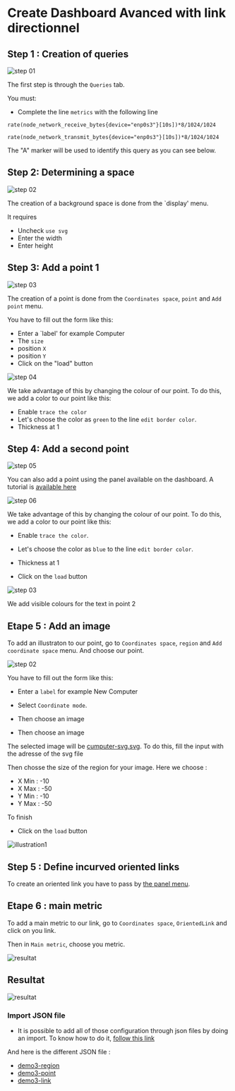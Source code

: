 # Create Dashboard Avanced with link  directionnel



## Step 1 : Creation of queries

![step 01](../../screenshots/demo/tutorial3/query.jpg)

The first step is through the `Queries` tab.

You must:

- Complete the line `metrics` with the following line

```
rate(node_network_receive_bytes{device="enp0s3"}[10s])*8/1024/1024

rate(node_network_transmit_bytes{device="enp0s3"}[10s])*8/1024/1024
```

The "A" marker will be used to identify this query as you can see below.




## Step 2: Determining a space



![step 02](../../screenshots/demo/tutorial3/display.jpg)


The creation of a background space is done from the `display' menu.

It requires 

- Uncheck `use svg`
- Enter the width
- Enter height



## Step 3: Add a point 1

![step 03](../../screenshots/demo/tutorial3/point1.jpg)


The creation of a point is done from the `Coordinates space`, `point` and `Add point` menu.

You have to fill out the form like this: 

- Enter a `label' for example Computer
- The `size` 
- position `X`
- position `Y`
- Click on the "load" button




![step 04](../../screenshots/demo/tutorial3/point1-color.jpg)

We take advantage of this by changing the colour of our point. To do this, we add a color to our point like this: 

- Enable `trace the color`
- Let's choose the color as `green` to the line `edit border color`.
- Thickness at 1


## Step 4: Add a second point


![step 05](../../screenshots/demo/tutorial3/point2-sample.jpg)

You can also add a point using the panel available on the dashboard. A tutorial is [available here](../panel/panel-point.md)


![step 06](../../screenshots/demo/tutorial3/point2-color.jpg)


We take advantage of this by changing the colour of our point. To do this, we add a color to our point like this: 

- Enable `trace the color`.
- Let's choose the color as `blue` to the line `edit border color`.
- Thickness at 1


- Click on the `load` button



![step 03](../../screenshots/demo/tutorial3/point2-text.jpg)

We add visible colours for the text in point 2


## Etape 5 : Add an image 


To add an illustraton to our point, go to `Coordinates space`, `region` and `Add coordinate space` menu. And choose our point.

![step 02](../../screenshots/demo/tutorial1/CoordinateMode.png)

You have to fill out the form like this: 

- Enter a `label` for example New Computer
- Select `Coordinate mode`.
- Then choose an image

- Then choose an image

The selected image will be [cumputer-svg.svg](../../resource/computer-svg.svg). To do this, fill the input with the adresse of the svg file

Then chosse the size of the region for your image. Here we choose :
- X Min : -10
- X Max : -50
- Y Min : -10
- Y Max : -50

To finish
- Click on the `load` button


![illustration1](../../screenshots/demo/tutorial3/illustration1.jpg)





## Step 5 : Define incurved oriented links

To create an oriented link you have to pass by [the panel menu](../panel/panel-incurved-link.md).

## Etape 6 : main metric

To add a main metric to our link, go to `Coordinates space`, `OrientedLink` and click on you link.

Then in `Main metric`, choose you metric.

![resultat](../../screenshots/demo/tutorial3/MainMetricLink.png)




## Resultat


![resultat](../../screenshots/demo/tutorial3/resultat.png)



### Import JSON file

- It is possible to add all of those configuration through json files by doing an import. To know how to do it, [follow this link](../editor/import.md)

And here is the different JSON file :

- [demo3-region](../../resource/demo3-region.json) 
- [demo3-point](../../resource/demo3-point.json)
- [demo3-link](../../resource/demo3-link.json)

